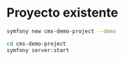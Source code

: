 
# Proyecto existente

```bash
symfony new cms-demo-project --demo
```

```bash
cd cms-demo-project
symfony server:start
```

